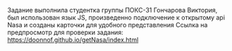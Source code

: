 Задание выполнила студентка группы ПОКС-31 Гончарова Виктория, был использован язык JS, произведенно подключение к открытому api Nasa и созданы карточки для удобного представления
Ссылка на предпросмотр для проверки задания: https://doonnof.github.io/getNasa/index.html
